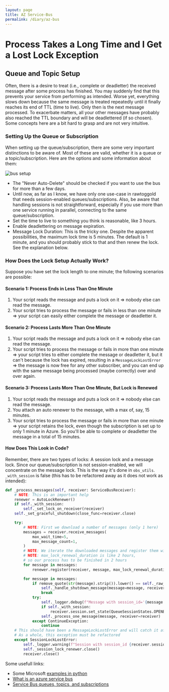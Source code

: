 ```yaml
---
layout: page
title: AZ Service-Bus
permalink: /diary/az-bus
---
```

# Process Takes a Long Time and I Get a Lost Lock Exception

## Queue and Topic Setup
Often, there is a desire to treat (i.e., complete or deadletter) the received message after some process has finished. You may suddenly find that this prevents your service from performing as intended. Worse yet, everything slows down because the same message is treated repeatedly until it finally reaches its end of TTL (time to live). Only then is the next message processed. To exacerbate matters, all your other messages have probably also reached the TTL boundary and will be deadlettered (if so chosen).  
Some concepts here are a bit hard to grasp and are not very intuitive.

### Setting Up the Queue or Subscription
When setting up the queue/subscription, there are some very important distinctions to be aware of. Most of these are valid, whether it is a queue or a topic/subscription.
Here are the options and some information about them:

![bus setup](larsoleruben/larsoleruben.github.io/assets/bus-setup.png)

- The "Never Auto-Delete" should be checked if you want to use the bus for more than a few days.
- Until now, as far as I know, we have only one use-case in rawtoggold that needs session-enabled queues/subscriptions. Also, be aware that handling sessions is not straightforward, especially if you use more than one service running in parallel, connecting to the same queue/subscription.
- Set the time to live to something you think is reasonable, like 3 hours.
- Enable deadlettering on message expiration.
- Message Lock Duration: This is the tricky one. Despite the apparent possibilities, the maximum lock time is 5 minutes. The default is 1 minute, and you should probably stick to that and then renew the lock. See the explanation below.

### How Does the Lock Setup Actually Work?
Suppose you have set the lock length to one minute; the following scenarios are possible:

#### Scenario 1: Process Ends in Less Than One Minute
1. Your script reads the message and puts a lock on it => nobody else can read the message.
2. Your script tries to process the message or fails in less than one minute => your script can easily either complete the message or deadletter it.

#### Scenario 2: Process Lasts More Than One Minute
1. Your script reads the message and puts a lock on it => nobody else can read the message.
2. Your script tries to process the message or fails in more than one minute => your script tries to either complete the message or deadletter it, but it can't because the lock has expired, resulting in a `MessageLockLostError` => the message is now free for any other subscriber, and you can end up with the same message being processed (maybe correctly) over and over again.

#### Scenario 3: Process Lasts More Than One Minute, But Lock is Renewed
1. Your script reads the message and puts a lock on it => nobody else can read the message.
2. You attach an auto renewer to the message, with a max of, say, 15 minutes.
3. Your script tries to process the message or fails in more than one minute => your script retains the lock, even though the subscription is set up to only 1 minute in Azure. So you'll be able to complete or deadletter the message in a total of 15 minutes.

#### How Does This Look in Code?
Remember, there are two types of locks: A session lock and a message lock. Since our queue/subscription is not session-enabled, we will concentrate on the message lock. This is the way it's done in `obs_utils`. `_with_session` is false (this has to be refactored away as it does not work as intended):

```python
def _process_messages(self, receiver: ServiceBusReceiver):
    # NOTE: This is an important help
    renewer = AutoLockRenewer()
    if self._with_session:
        self._set_lock_on_receiver(receiver)
    self._set_graceful_shutdown(close_func=receiver.close)

    try:
        # NOTE: First we download a number of messages (only 1 here)
        messages = receiver.receive_messages(
            max_wait_time=5,
            max_message_count=1,
        )
        # NOTE: We iterate the downloaded messages and register them with the renewer
        # NOTE: max_lock_renewal_duration is like 2 hours, 
        # so our process has to be finished in 2 hours
        for message in messages:
            renewer.register(receiver, message, max_lock_renewal_duration=self._session_lock_duration_in_seconds)

        for message in messages:
            if remove_quote(str(message).strip()).lower() == self._raw_shutdown_message:
                self._handle_shutdown_message(message=message, receiver=receiver)
                break
            try:
                self._logger.debug(f"Message with session_id='{message.session_id}'")
                if self._with_session:
                    receiver.session.set_state(QueueSessionStates.OPENED.value)
                self._process_one_message(message, receiver=receiver)
            except ContinueException:
                continue
    # This should have been a MessageLockLostError and will catch it after 2 hours
    # As a whole, this exception must be refactored
    except SessionLockLostError:
        self._logger.warning(f"Session with session_id {receiver.session} expired. Closing session")
        self._session_lock_renewer.close()
        receiver.close()
```
Some usefull links:
- Some Microsoft [examples in python](https://github.com/Azure/azure-sdk-for-python/tree/main/sdk/servicebus/azure-servicebus/samples)
- [What is an azure service bus](https://learn.microsoft.com/en-us/azure/service-bus-messaging/service-bus-messaging-overview)
- [Service Bus queues, topics, and subscriptions](https://learn.microsoft.com/en-us/azure/service-bus-messaging/service-bus-queues-topics-subscriptions)
